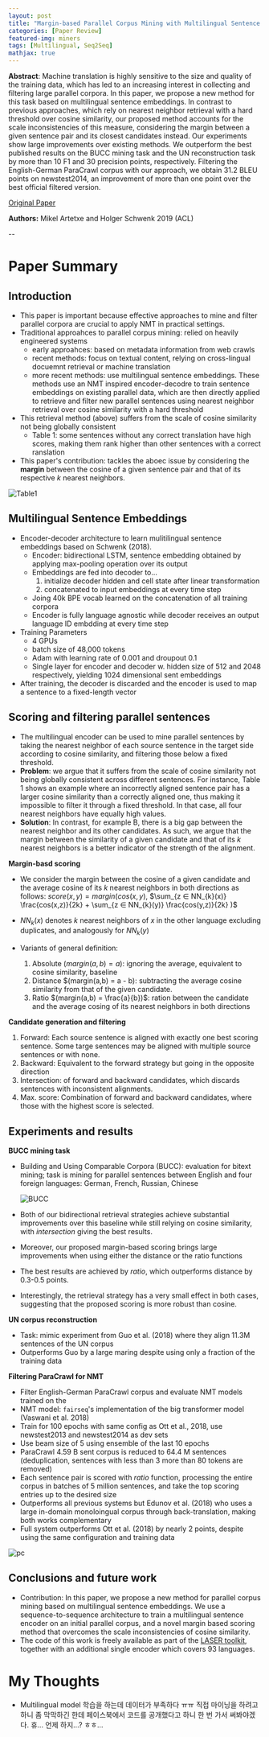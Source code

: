 ```yaml
---
layout: post
title: "Margin-based Parallel Corpus Mining with Multilingual Sentence Embeddings"
categories: [Paper Review]
featured-img: miners
tags: [Multilingual, Seq2Seq]
mathjax: true
---
```


**Abstract**: Machine translation is highly sensitive to the size and quality of the training data, which has led to an increasing interest in collecting and filtering large parallel corpora. In this paper, we propose a new method for this task based on multilingual sentence embeddings. In contrast to previous approaches, which rely on nearest neighbor retrieval with a hard threshold over cosine similarity, our proposed method accounts for the scale inconsistencies of this measure, considering the margin between a given sentence pair and its closest candidates instead. Our experiments show large improvements over existing methods. We outperform the best published results on the BUCC mining task and the UN reconstruction task by more than 10 F1 and 30 precision points, respectively. Filtering the English-German ParaCrawl corpus with our approach, we obtain 31.2 BLEU points on newstest2014, an improvement of more than one point over the best official filtered version.

[Original Paper](https://www.aclweb.org/anthology/P19-1309)

**Authors:** Mikel Artetxe and Holger Schwenk 2019 (ACL)

--

# Paper Summary

## Introduction
- This paper is important because effective approaches to mine and filter parallel corpora are crucial to apply NMT in practical settings.
- Traditional approahces to parallel corpus mining: relied on heavily engineered systems
    - early approahces: based on metadata information from web crawls
    - recent methods: focus on textual content, relying on cross-lingual docuemnt retrieval or machine translation
    - more recent methods: use multilingual sentence embeddings. These methods use an NMT inspired encoder-decodre to train sentence embeddings on existing parallel data, which are then directly applied to retrieve and filter new parallel sentences using nearest neighbor retrieval over cosine similarity with a hard threshold
- This retrieval method (above) suffers from the scale of cosine similarity not being globally consistent
    - Table 1: some sentences without any correct translation have high scores, making them rank higher than other sentences with a correct ranslation
- This paper's contribution: tackles the aboec issue by considering the **margin** between the cosine of a given sentence pair and that of its respective *k* nearest neighbors.

![Table1](https://d3i71xaburhd42.cloudfront.net/30b09a853ab72e53078f1feefe6de5a847a2b169/2-Table1-1.png)

## Multilingual Sentence Embeddings

- Encoder-decoder architecture to learn mulitilingual sentence embeddings based on Schwenk (2018). 
    - Encoder: bidirectional LSTM, sentence embedding obtained by applying max-pooling operation over its output
    - Embeddings are fed into decoder to...
        1. initialize decoder hidden and cell state after linear transformation
        2. concatenated to input embeddings at every time step
    - Joing 40k BPE vocab learned on the concatenation of all training corpora
    - Encoder is fully language agnostic while decoder receives an output language ID embdding at every time step
- Training Parameters
    - 4 GPUs
    - batch size of 48,000 tokens
    - Adam with learning rate of 0.001 and droupout 0.1
    - Single layer for encoder and decoder w. hidden size of 512 and 2048 respectively, yielding 1024 dimensional sent embeddings
- After training, the decoder is discarded and the encoder is used to map a sentence to a fixed-length vector

## Scoring and filtering parallel sentences
- The multilingual encoder can be used to mine parallel sentences by taking the nearest neighbor of each source sentence in the target side according to cosine similarity, and filtering those below a fixed threshold.
- **Problem**: we argue that it suffers from the scale of cosine similarity not being globally consistent across different sentences. For instance, Table 1 shows an example where an incorrectly aligned sentence pair has a larger cosine similarity than a correctly aligned one, thus making it impossible to filter it through a fixed threshold. In that case, all four nearest neighbors have equally high values.
- **Solution**:  In contrast, for example B, there is a big gap between the nearest neighbor and its other candidates. As such, we argue that the margin between the similarity of a given candidate and that of its *k* nearest neighbors is a better indicator of the strength of the alignment.

**Margin-basd scoring**
- We consider the margin between the cosine of a given candidate and the average cosine of its *k* nearest neighbors in both directions as follows:
    $score(x,y) = margin (cos(x,y),$
    $\sum_{z ∈ NN_{k}(x)} \frac{cos(x,z)}{2k} + \sum_{z ∈ NN_{k}(y)} \frac{cos(y,z)}{2k} )$

- $NN_{k}(x)$ denotes $k$ nearest neighbors of $x$ in the other language excluding duplicates, and analogously for $NN_{k}(y)$

- Variants of general definition:
    1. Absolute $(margin(a,b) = a)$: ignoring the average, equivalent to cosine similarity, baseline
    2. Distance $(margin(a,b) = a - b): subtracting the average cosine similarity from that of the given candidate. 
    3. Ratio $(margin(a,b) = \frac{a}{b})$: ration between the candidate and the average cosing of its nearest neighbors in both directions

**Candidate generation and filtering**
1. Forward: Each source sentence is aligned with exactly one best scoring sentence. Some targe sentences may be aligned with multiple source sentences or with none.
2. Backward: Equivalent to the forward strategy but going in the opposite direction
3. Intersection: of forward and backward candidates, which discards sentences with inconsistent alignments.
4. Max. score: Combination of forward and backward candidates, where those with the highest score is selected.

## Experiments and results

**BUCC mining task**
- Building and Using Comparable Corpora (BUCC): evaluation for bitext mining; task is mining for parallel sentences between English and four foreign languages: German, French, Russian, Chinese

    ![BUCC](https://d3i71xaburhd42.cloudfront.net/30b09a853ab72e53078f1feefe6de5a847a2b169/4-Table2-1.png)

- Both of our bidirectional retrieval strategies achieve substantial improvements over this baseline while still relying on cosine similarity, with *intersection* giving the best results.
- Moreover, our proposed margin-based scoring brings large improvements when using either the distance or the ratio functions
- The best results are achieved by *ratio*, which outperforms distance by 0.3-0.5 points. 
- Interestingly, the retrieval strategy has a very small effect in both cases, suggesting that the proposed scoring is more robust than cosine.

**UN corpus reconstruction**
- Task: mimic experiment from Guo et al. (2018) where they align 11.3M sentences of the UN corpus
- Outperforms Guo by a large maring despite using only a fraction of the training data

**Filtering ParaCrawl for NMT**
- Filter English-German ParaCrawl corpus and evaluate NMT models trained on the
- NMT model: `fairseq`'s implementation of the big transformer model (Vaswani et al. 2018)
- Train for 100 epochs with same config as Ott et al., 2018, use newstest2013 and newstest2014 as dev sets
- Use beam size of 5 using ensemble of the last 10 epochs
- ParaCrawl 4.59 B sent corpus is reduced to 64.4 M sentences (deduplication, sentences with less than 3 more than 80 tokens are removed)
- Each sentence pair is scored with *ratio* function, processing the entire corpus in batches of 5 million sentences, and take the top scoring entries up to the desired size
- Outperforms all previous systems but Edunov et al. (2018) who uses a large in-domain monoloingual corpus through back-translation, making both works complementary
- Full system outperforms Ott et al. (2018) by nearly 2 points, despite using the same configuration and training data

![pc](https://d3i71xaburhd42.cloudfront.net/30b09a853ab72e53078f1feefe6de5a847a2b169/5-Table5-1.png)

## Conclusions and future work
- Contribution: In this paper, we propose a new method for parallel corpus mining based on multilingual sentence embeddings. We use a sequence-to-sequence architecture to train a multilingual sentence encoder on an initial parallel corpus, and a novel margin based scoring method that overcomes the scale inconsistencies of cosine similarity.
- The code of this work is freely available as part of the [LASER toolkit](https://github.com/facebookresearch/LASER), together with an additional single encoder which covers 93 languages.

# My Thoughts
- Multilingual model 학습을 하는데 데이터가 부족하다 ㅠㅠ 직접 마이닝을 하려고 하니 좀 막막하긴 한데 페이스북에서 코드를 공개했다고 하니 한 번 가서 써봐야겠다. 휴... 언제 하지...? ㅎㅎ... 